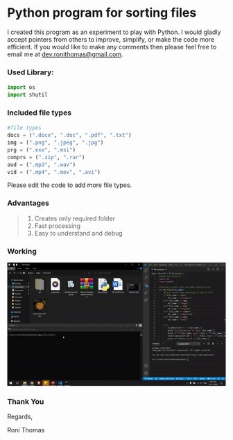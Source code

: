# Python program for sorting files

I created this program as an experiment to play with Python. I would gladly accept pointers from others to improve, simplify, or make the code more efficient. If you would like to make any comments then please feel free to email me at dev.ronithomas@gmail.com.

### Used Library:
```python
import os
import shutil
```

### Included file types
```python
#file types
docs = (".docx", ".doc", ".pdf", ".txt")
img = (".png", ".jpeg", ".jpg")
prg = (".exe", ".msi")
comprs = (".zip", ".rar")
aud = (".mp3", ".wav")
vid = (".mp4", ".mov", ".avi")
```
Please edit the code to add more file types.

### Advantages
>1. Creates only required folder
>2. Fast processing 
>3. Easy to understand and debug

### Working
![working](working.gif)

### Thank You

Regards,

Roni Thomas